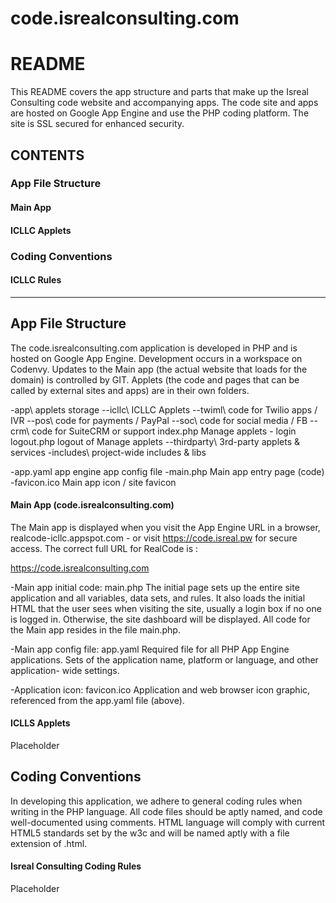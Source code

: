 # code.isrealconsulting.com 

# README

This README covers the app structure and parts that make up the
Isreal Consulting code website and accompanying apps.  The code
site and apps are hosted on Google App Engine and use the PHP 
coding platform.  The site is SSL secured for enhanced security.


## CONTENTS

### App File Structure
#### Main App
#### ICLLC Applets
### Coding Conventions
#### ICLLC Rules

-----------------------------------

## App File Structure

The code.isrealconsulting.com application is developed in PHP 
and is hosted on Google App Engine.  Development occurs in a
workspace on Codenvy.  Updates to the Main app (the actual website
that loads for the domain) is controlled by GIT.  Applets (the
code and pages that can be called by external sites and apps)
are in their own folders.

  -app\             applets storage
    --icllc\        ICLLC Applets
      --twiml\      code for Twilio apps / IVR
      --pos\        code for payments / PayPal
      --soc\        code for social media / FB
      --crm\        code for SuiteCRM or support
      index.php     Manage applets - login
      logout.php    logout of Manage applets
    --thirdparty\   3rd-party applets & services
  -includes\        project-wide includes & libs
  
    
  -app.yaml         app engine app config file
  -main.php         Main app entry page (code)
  -favicon.ico      Main app icon / site favicon
  

#### Main App (code.isrealconsulting.com)

The Main app is displayed when you visit the App 
Engine URL in a browser, realcode-icllc.appspot.com - or visit 
https://code.isreal.pw for secure access.  The correct full URL
for RealCode is :

https://code.isrealconsulting.com

-Main app initial code: main.php
 The initial page sets up the entire site application and all 
 variables, data sets, and rules. It also loads the initial HTML
 that the user sees when visiting the site, usually a login box 
 if no one is logged in. Otherwise, the site dashboard will be 
 displayed. All code for the Main app resides in the file main.php.

-Main app config file: app.yaml
 Required file for all PHP App Engine applications. Sets of the 
 application name, platform or language, and other application-
 wide settings.
 
-Application icon: favicon.ico
 Application and web browser icon graphic, referenced from the
 app.yaml file (above).


#### ICLLS Applets

Placeholder

## Coding Conventions
In developing this application, we adhere to general coding 
rules when writing in the PHP language. All code files should
be aptly named, and code well-documented using comments. 
HTML language will comply with current HTML5 standards set by 
the w3c and will be named aptly with a file extension of .html.


#### Isreal Consulting Coding Rules

Placeholder